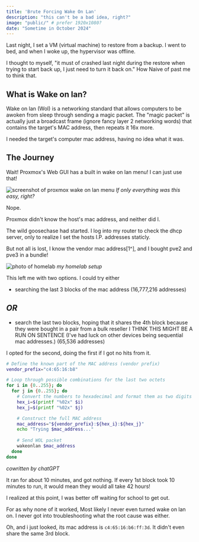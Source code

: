 ```yaml
---
title: 'Brute Forcing Wake On Lan'
description: "this can't be a bad idea, right?"
image: "public/" # prefer 1920x1080?
date: "Sometime in October 2024"
---
```


Last night, I set a VM (virtual machine) to restore from a backup. I went to bed, and when I woke up, the hypervisor was offline.

I thought to myself, "it must of crashed last night during the restore when trying to start back up, I just need to turn it back on." 
How Naive of past me to think that.

## What is Wake on lan?

Wake on lan (Wol) is a networking standard that allows computers to be awoken from sleep through sending a magic packet. 
The "magic packet" is actually just a broadcast frame (ignore fancy layer 2 networking words) that contains the target's MAC address, then repeats it 16x more. 

I needed the target's computer mac address, having no idea what it was.

## The Journey

Wait! Proxmox's Web GUI has a built in wake on lan menu! I can just use that!

![screenshot of proxmox wake on lan menu](/img/content/things/bruteforcewol/image.png)
*If only everything was this easy, right?*

Nope.

Proxmox didn't know the host's mac address, and neither did I.

The wild goosechase had started. 
I log into my router to check the dhcp server, only to realize I set the hosts I.P. addresses staticly.

But not all is lost, I know the vendor mac address[1^], and I bought pve2 and pve3 in a bundle!

![photo of homelab](/img/content/things/bruteforcewol/homelab.jpg)
*my homelab setup*

This left me with two options. I could try either 

- searching the last 3 blocks of the mac address (16,777,216 addresses)

## *OR*

- search the last two blocks, hoping that it shares the 4th block because they were bought in a pair from a bulk reseller I THINK THIS MIGHT BE A RUN ON SENTENCE (I've had luck on other devices being sequential mac addresses.) (65,536 addresses)


I opted for the second, doing the first if I got no hits from it.

```sh
# Define the known part of the MAC address (vendor prefix)
vendor_prefix="c4:65:16:b8"

# Loop through possible combinations for the last two octets
for i in {0..255}; do
  for j in {0..255}; do
    # Convert the numbers to hexadecimal and format them as two digits (00 to FF)
    hex_i=$(printf "%02x" $i)
    hex_j=$(printf "%02x" $j)

    # Construct the full MAC address
    mac_address="${vendor_prefix}:${hex_i}:${hex_j}"
    echo "Trying $mac_address..."
    
    # Send WOL packet
    wakeonlan $mac_address
  done
done
```
*cowritten by chatGPT*

It ran for about 10 minutes, and got nothing. If every 1st block took 10 minutes to run, it would mean they would all take 42 hours!

I realized at this point, I was better off waiting for school to get out.

For as why none of it worked, Most likely I never even turned wake on lan on. I never got into troubleshooting what the root cause was either. 

Oh, and i just looked, its mac address is `c4:65:16:b6:ff:3d`. It didn't even share the same 3rd block.

[^1]: Vendor mac addresses are the first 24 bits `00:1A:2B`, that are decided by the device's manufacturer. [more here.](https://www.geeksforgeeks.org/mac-address-in-computer-network/)